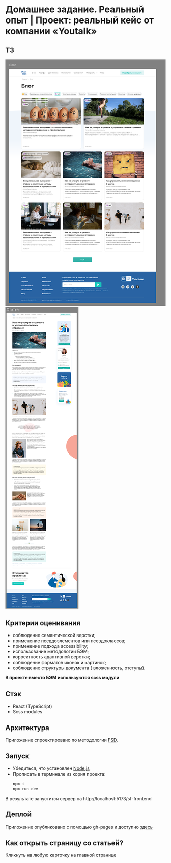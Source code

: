 # Домашнее задание. Реальный опыт | Проект: реальный кейс от компании «Youtalk»

## ТЗ

![alt text](./src/assets/tz-1.png)
![alt text](./src/assets/tz-2.png)


## Критерии оценивания

- соблюдение семантической верстки;
- применение псевдоэлементов или псевдоклассов;
- применение подхода accessibility; 
- использование методологии БЭМ; 
- корректность адаптивной верстки; 
- соблюдение форматов иконок и картинок; 
- соблюдение структуры документа ( вложенность, отступы). 

<b>В проекте вместо БЭМ используются scss модули</b>

## Стэк

- React (TypeScript)
- Scss modules


## Архитектура

Приложение спроектировано по методологии [FSD](https://feature-sliced.github.io/documentation/ru/docs/get-started/overview). 


## Запуск

- Убедиться, что установлен [Node.js](https://nodejs.org/en/download)
- Прописать в терминале из корня проекта:
  ```
  npm i
  npm run dev
  ```
В результате запустится сервер на http://localhost:5173/sf-frontend

## Деплой

Приложение опубликовано с помощью gh-pages и доступно [здесь](https://ggermashev.github.io/sf-frontend)

## Как открыть страницу со статьей?

Кликнуть на любую карточку на главной странице
